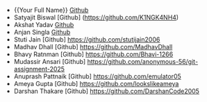 - {{Your Full Name}} [Github](https://github.com/kaurjasleen240305)
- Satyajit Biswal [Github] (https://github.com/K1NGK4NH4)
- Akshat Yadav [Github](https://github.com/Akshat1276)
- Anjan Singla [Github](https://github.com/AnjanSingla)
- Stuti Jain [Github] https://github.com/stutijain2006
- Madhav Dhall [Github] https://github.com/MadhavDhall
- Bhavy Ratnman [Github] https://github.com/Bhavi-1266
- Mudassir Ansari [Github] https://github.com/anonymous-56/git-assignment-2025
- Anuprash Pattnaik [Github] https://github.com/emulator05
- Ameya Gupta [Github]  https://github.com/lookslikeameya
- Darshan Thakare [Github] https://github.com/DarshanCode2005

